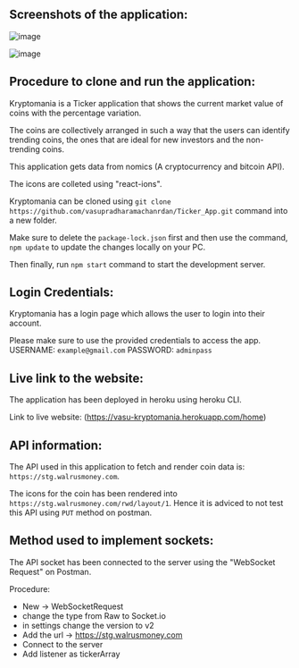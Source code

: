 ## Screenshots of the application:

![image](https://user-images.githubusercontent.com/66957811/142736210-656b6295-583f-4daf-b4ee-9fa722732514.png)

![image](https://user-images.githubusercontent.com/66957811/142736204-2729b17f-1af2-43bd-96c9-56a36f2ef0e3.png)


## Procedure to clone and run the application:

Kryptomania is a Ticker application that shows the current market value of coins with the percentage variation.

The coins are collectively arranged in such a way that the users can identify trending coins, the ones that are ideal for new investors and the non-trending coins.

This application gets data from nomics (A cryptocurrency and bitcoin API).

The icons are colleted using "react-ions".

Kryptomania can be cloned using `git clone https://github.com/vasupradharamachanrdan/Ticker_App.git` command into a new folder.

Make sure to delete the `package-lock.json` first and then use the command, `npm update` to update the changes locally on your PC.

Then finally, run `npm start` command to start the development server.

## Login Credentials:

Kryptomania has a login page which allows the user to login into their account.

Please make sure to use the provided credentials to access the app.
USERNAME: `example@gmail.com`
PASSWORD: `adminpass`


## Live link to the website:

The application has been deployed in heroku using heroku CLI.

Link to live website: (https://vasu-kryptomania.herokuapp.com/home)

## API information:

The API used in this application to fetch and render coin data is: `https://stg.walrusmoney.com`.

The icons for the coin has been rendered into `https://stg.walrusmoney.com/rwd/layout/1`. Hence it is adviced to not test this API using `PUT` method on postman.

## Method used to implement sockets:

The API socket has been connected to the server using the "WebSocket Request" on Postman.

Procedure:

- New -> WebSocketRequest
- change the type from Raw to Socket.io
- in settings change the version to v2
- Add the url -> https://stg.walrusmoney.com
- Connect to the server
- Add listener as tickerArray


